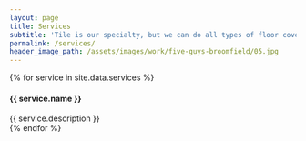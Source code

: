 ```yaml
---
layout: page
title: Services
subtitle: 'Tile is our specialty, but we can do all types of floor coverings as well. Below you will find many of the services we provide.'
permalink: /services/
header_image_path: /assets/images/work/five-guys-broomfield/05.jpg
---
```



<div class="services">
{% for service in site.data.services %}
	<h4 class="service-name">{{ service.name }}</h4>
	<div class="service-description">{{ service.description }}</div>
{% endfor %}
</div>
